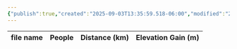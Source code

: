 ```yaml
---
{"publish":true,"created":"2025-09-03T13:35:59.518-06:00","modified":"2025-09-03T14:54:46.280-06:00","published":"2025-09-03T14:54:46.280-06:00","tags":["route"],"cssclasses":"","elevation":null,"region":"Banff","location":"51.1261, -116.0094","DWYT":null,"Kane":"Difficult","completed":false}
---
```



| file name | People | Distance (km) | Elevation Gain (m) |
| --------- | ------ | ------------- | ------------------ |